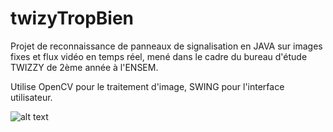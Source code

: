 # twizyTropBien
Projet de reconnaissance de panneaux de signalisation en JAVA sur images fixes et flux vidéo en temps réel, mené dans le cadre du bureau d'étude TWIZZY de 2ème année à l'ENSEM.

Utilise OpenCV pour le traitement d'image, SWING pour l'interface utilisateur.

![alt text](https://github.com/QuentinHuan/twizyTropBien/twizyTropBien/ref110.jpg?raw=true)
